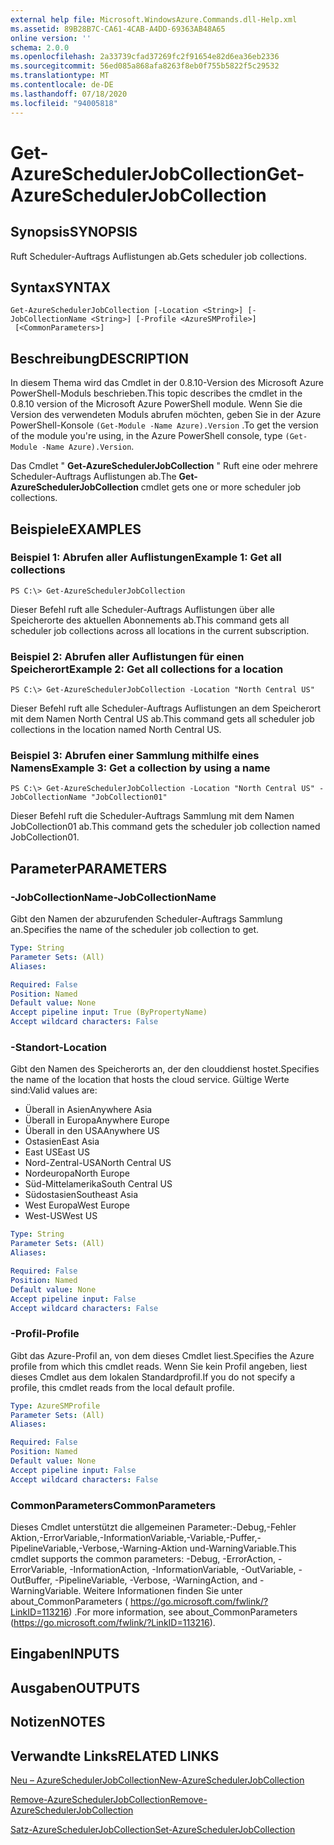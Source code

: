 ```yaml
---
external help file: Microsoft.WindowsAzure.Commands.dll-Help.xml
ms.assetid: 89B28B7C-CA61-4CAB-A4DD-69363AB48A65
online version: ''
schema: 2.0.0
ms.openlocfilehash: 2a33739cfad37269fc2f91654e82d6ea36eb2336
ms.sourcegitcommit: 56ed085a868afa8263f8eb0f755b5822f5c29532
ms.translationtype: MT
ms.contentlocale: de-DE
ms.lasthandoff: 07/18/2020
ms.locfileid: "94005818"
---
```

# <span data-ttu-id="444db-101">Get-AzureSchedulerJobCollection</span><span class="sxs-lookup"><span data-stu-id="444db-101">Get-AzureSchedulerJobCollection</span></span>

## <span data-ttu-id="444db-102">Synopsis</span><span class="sxs-lookup"><span data-stu-id="444db-102">SYNOPSIS</span></span>
<span data-ttu-id="444db-103">Ruft Scheduler-Auftrags Auflistungen ab.</span><span class="sxs-lookup"><span data-stu-id="444db-103">Gets scheduler job collections.</span></span>

## <span data-ttu-id="444db-104">Syntax</span><span class="sxs-lookup"><span data-stu-id="444db-104">SYNTAX</span></span>

```
Get-AzureSchedulerJobCollection [-Location <String>] [-JobCollectionName <String>] [-Profile <AzureSMProfile>]
 [<CommonParameters>]
```

## <span data-ttu-id="444db-105">Beschreibung</span><span class="sxs-lookup"><span data-stu-id="444db-105">DESCRIPTION</span></span>
<span data-ttu-id="444db-106">In diesem Thema wird das Cmdlet in der 0.8.10-Version des Microsoft Azure PowerShell-Moduls beschrieben.</span><span class="sxs-lookup"><span data-stu-id="444db-106">This topic describes the cmdlet in the 0.8.10 version of the Microsoft Azure PowerShell module.</span></span>
<span data-ttu-id="444db-107">Wenn Sie die Version des verwendeten Moduls abrufen möchten, geben Sie in der Azure PowerShell-Konsole `(Get-Module -Name Azure).Version` .</span><span class="sxs-lookup"><span data-stu-id="444db-107">To get the version of the module you're using, in the Azure PowerShell console, type `(Get-Module -Name Azure).Version`.</span></span>

<span data-ttu-id="444db-108">Das Cmdlet " **Get-AzureSchedulerJobCollection** " Ruft eine oder mehrere Scheduler-Auftrags Auflistungen ab.</span><span class="sxs-lookup"><span data-stu-id="444db-108">The **Get-AzureSchedulerJobCollection** cmdlet gets one or more scheduler job collections.</span></span>

## <span data-ttu-id="444db-109">Beispiele</span><span class="sxs-lookup"><span data-stu-id="444db-109">EXAMPLES</span></span>

### <span data-ttu-id="444db-110">Beispiel 1: Abrufen aller Auflistungen</span><span class="sxs-lookup"><span data-stu-id="444db-110">Example 1: Get all collections</span></span>
```
PS C:\> Get-AzureSchedulerJobCollection
```

<span data-ttu-id="444db-111">Dieser Befehl ruft alle Scheduler-Auftrags Auflistungen über alle Speicherorte des aktuellen Abonnements ab.</span><span class="sxs-lookup"><span data-stu-id="444db-111">This command gets all scheduler job collections across all locations in the current subscription.</span></span>

### <span data-ttu-id="444db-112">Beispiel 2: Abrufen aller Auflistungen für einen Speicherort</span><span class="sxs-lookup"><span data-stu-id="444db-112">Example 2: Get all collections for a location</span></span>
```
PS C:\> Get-AzureSchedulerJobCollection -Location "North Central US"
```

<span data-ttu-id="444db-113">Dieser Befehl ruft alle Scheduler-Auftrags Auflistungen an dem Speicherort mit dem Namen North Central US ab.</span><span class="sxs-lookup"><span data-stu-id="444db-113">This command gets all scheduler job collections in the location named North Central US.</span></span>

### <span data-ttu-id="444db-114">Beispiel 3: Abrufen einer Sammlung mithilfe eines Namens</span><span class="sxs-lookup"><span data-stu-id="444db-114">Example 3: Get a collection by using a name</span></span>
```
PS C:\> Get-AzureSchedulerJobCollection -Location "North Central US" -JobCollectionName "JobCollection01"
```

<span data-ttu-id="444db-115">Dieser Befehl ruft die Scheduler-Auftrags Sammlung mit dem Namen JobCollection01 ab.</span><span class="sxs-lookup"><span data-stu-id="444db-115">This command gets the scheduler job collection named JobCollection01.</span></span>

## <span data-ttu-id="444db-116">Parameter</span><span class="sxs-lookup"><span data-stu-id="444db-116">PARAMETERS</span></span>

### <span data-ttu-id="444db-117">-JobCollectionName</span><span class="sxs-lookup"><span data-stu-id="444db-117">-JobCollectionName</span></span>
<span data-ttu-id="444db-118">Gibt den Namen der abzurufenden Scheduler-Auftrags Sammlung an.</span><span class="sxs-lookup"><span data-stu-id="444db-118">Specifies the name of the scheduler job collection to get.</span></span>

```yaml
Type: String
Parameter Sets: (All)
Aliases: 

Required: False
Position: Named
Default value: None
Accept pipeline input: True (ByPropertyName)
Accept wildcard characters: False
```

### <span data-ttu-id="444db-119">-Standort</span><span class="sxs-lookup"><span data-stu-id="444db-119">-Location</span></span>
<span data-ttu-id="444db-120">Gibt den Namen des Speicherorts an, der den clouddienst hostet.</span><span class="sxs-lookup"><span data-stu-id="444db-120">Specifies the name of the location that hosts the cloud service.</span></span>
<span data-ttu-id="444db-121">Gültige Werte sind:</span><span class="sxs-lookup"><span data-stu-id="444db-121">Valid values are:</span></span> 

- <span data-ttu-id="444db-122">Überall in Asien</span><span class="sxs-lookup"><span data-stu-id="444db-122">Anywhere Asia</span></span>
- <span data-ttu-id="444db-123">Überall in Europa</span><span class="sxs-lookup"><span data-stu-id="444db-123">Anywhere Europe</span></span>
- <span data-ttu-id="444db-124">Überall in den USA</span><span class="sxs-lookup"><span data-stu-id="444db-124">Anywhere US</span></span>
- <span data-ttu-id="444db-125">Ostasien</span><span class="sxs-lookup"><span data-stu-id="444db-125">East Asia</span></span>
- <span data-ttu-id="444db-126">East US</span><span class="sxs-lookup"><span data-stu-id="444db-126">East US</span></span>
- <span data-ttu-id="444db-127">Nord-Zentral-USA</span><span class="sxs-lookup"><span data-stu-id="444db-127">North Central US</span></span>
- <span data-ttu-id="444db-128">Nordeuropa</span><span class="sxs-lookup"><span data-stu-id="444db-128">North Europe</span></span>
- <span data-ttu-id="444db-129">Süd-Mittelamerika</span><span class="sxs-lookup"><span data-stu-id="444db-129">South Central US</span></span>
- <span data-ttu-id="444db-130">Südostasien</span><span class="sxs-lookup"><span data-stu-id="444db-130">Southeast Asia</span></span>
- <span data-ttu-id="444db-131">West Europa</span><span class="sxs-lookup"><span data-stu-id="444db-131">West Europe</span></span>
- <span data-ttu-id="444db-132">West-US</span><span class="sxs-lookup"><span data-stu-id="444db-132">West US</span></span>

```yaml
Type: String
Parameter Sets: (All)
Aliases: 

Required: False
Position: Named
Default value: None
Accept pipeline input: False
Accept wildcard characters: False
```

### <span data-ttu-id="444db-133">-Profil</span><span class="sxs-lookup"><span data-stu-id="444db-133">-Profile</span></span>
<span data-ttu-id="444db-134">Gibt das Azure-Profil an, von dem dieses Cmdlet liest.</span><span class="sxs-lookup"><span data-stu-id="444db-134">Specifies the Azure profile from which this cmdlet reads.</span></span>
<span data-ttu-id="444db-135">Wenn Sie kein Profil angeben, liest dieses Cmdlet aus dem lokalen Standardprofil.</span><span class="sxs-lookup"><span data-stu-id="444db-135">If you do not specify a profile, this cmdlet reads from the local default profile.</span></span>

```yaml
Type: AzureSMProfile
Parameter Sets: (All)
Aliases: 

Required: False
Position: Named
Default value: None
Accept pipeline input: False
Accept wildcard characters: False
```

### <span data-ttu-id="444db-136">CommonParameters</span><span class="sxs-lookup"><span data-stu-id="444db-136">CommonParameters</span></span>
<span data-ttu-id="444db-137">Dieses Cmdlet unterstützt die allgemeinen Parameter:-Debug,-Fehler Aktion,-ErrorVariable,-InformationVariable,-Variable,-Puffer,-PipelineVariable,-Verbose,-Warning-Aktion und-WarningVariable.</span><span class="sxs-lookup"><span data-stu-id="444db-137">This cmdlet supports the common parameters: -Debug, -ErrorAction, -ErrorVariable, -InformationAction, -InformationVariable, -OutVariable, -OutBuffer, -PipelineVariable, -Verbose, -WarningAction, and -WarningVariable.</span></span> <span data-ttu-id="444db-138">Weitere Informationen finden Sie unter about_CommonParameters ( https://go.microsoft.com/fwlink/?LinkID=113216) .</span><span class="sxs-lookup"><span data-stu-id="444db-138">For more information, see about_CommonParameters (https://go.microsoft.com/fwlink/?LinkID=113216).</span></span>

## <span data-ttu-id="444db-139">Eingaben</span><span class="sxs-lookup"><span data-stu-id="444db-139">INPUTS</span></span>

## <span data-ttu-id="444db-140">Ausgaben</span><span class="sxs-lookup"><span data-stu-id="444db-140">OUTPUTS</span></span>

## <span data-ttu-id="444db-141">Notizen</span><span class="sxs-lookup"><span data-stu-id="444db-141">NOTES</span></span>

## <span data-ttu-id="444db-142">Verwandte Links</span><span class="sxs-lookup"><span data-stu-id="444db-142">RELATED LINKS</span></span>

[<span data-ttu-id="444db-143">Neu – AzureSchedulerJobCollection</span><span class="sxs-lookup"><span data-stu-id="444db-143">New-AzureSchedulerJobCollection</span></span>](./New-AzureSchedulerJobCollection.md)

[<span data-ttu-id="444db-144">Remove-AzureSchedulerJobCollection</span><span class="sxs-lookup"><span data-stu-id="444db-144">Remove-AzureSchedulerJobCollection</span></span>](./Remove-AzureSchedulerJobCollection.md)

[<span data-ttu-id="444db-145">Satz-AzureSchedulerJobCollection</span><span class="sxs-lookup"><span data-stu-id="444db-145">Set-AzureSchedulerJobCollection</span></span>](./Set-AzureSchedulerJobCollection.md)


